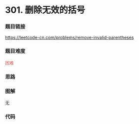 # 301. 删除无效的括号

### 题目链接

https://leetcode-cn.com/problems/remove-invalid-parentheses

### 题目难度

<font color=#D9534F>困难</font>

### 思路



### 图解

无

### 代码

```python
```